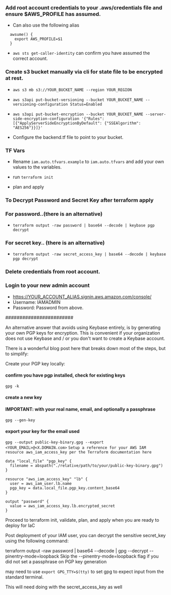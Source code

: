 ### Add root account credentials to your .aws/credentials file and ensure $AWS_PROFILE has assumed.
- Can also use the following alias

```
  awsume() {
    export AWS_PROFILE=$1
  }
```

- `aws sts get-caller-identity` can confirm you have assumed the correct account.

### Create s3 bucket manually via cli for state file to be encrypted at rest.

- `aws s3 mb s3://YOUR_BUCKET_NAME --region YOUR_REGION`
- `aws s3api put-bucket-versioning --bucket YOUR_BUCKET_NAME --versioning-configuration Status=Enabled`
- `aws s3api put-bucket-encryption --bucket YOUR_BUCKET_NAME --server-side-encryption-configuration '{"Rules": [{"ApplyServerSideEncryptionByDefault": {"SSEAlgorithm": "AES256"}}]}'`

- Configure the backend.tf file to point to your bucket.

### TF Vars

- Rename `iam.auto.tfvars.example` to `iam.auto.tfvars` and add your own values to the variables.

- run `terraform init`
- plan and apply

### To Decrypt Password and Secret Key after terraform apply

### For password..(there is an alternative)

- `terraform output -raw password | base64 --decode | keybase pgp decrypt`

### For secret key.. (there is an alternative)

- `terraform output -raw secret_access_key | base64 --decode | keybase pgp decrypt`

### Delete credentials from root account.

### Login to your new admin account

- https://YOUR_ACCOUNT_ALIAS.signin.aws.amazon.com/console/
- Username: IAMADMIN
- Password: Password from above.

########################

An alternative answer that avoids using Keybase entirely, is by generating your own PGP keys for encryption. This is convenient if your organization does not use Keybase and / or you don't want to create a Keybase account.

There is a wonderful blog post here that breaks down most of the steps, but to simplify:

Create your PGP key locally:

#### confirm you have pgp installed, check for existing keys
`gpg -k`

#### create a new key
#### IMPORTANT: with your real name, email, and optionally a passphrase
`gpg --gen-key`

#### export your key for the email used
`gpg --output public-key-binary.gpg --export <YOUR_EMAIL>@<X.DOMAIN.com>`
`Setup a reference for your AWS IAM resource aws_iam_access_key per the Terraform documentation here`

```
data "local_file" "pgp_key" {
  filename = abspath("./relative/path/to/your/public-key-binary.gpg")
}

resource "aws_iam_access_key" "lb" {
  user = aws_iam_user.lb.name
  pgp_key = data.local_file.pgp_key.content_base64
}

output "password" {
  value = aws_iam_access_key.lb.encrypted_secret
}
```

Proceed to terraform init, validate, plan, and apply when you are ready to deploy for IaC

Post deployment of your IAM user, you can decrypt the sensitive secret_key using the following command:

terraform output -raw password | base64 --decode | gpg --decrypt --pinentry-mode=loopback
Skip the --pinentry-mode=loopback flag if you did not set a passphrase on PGP key generation

may need to use `export GPG_TTY=$(tty)` to set gpg to expect input from the standard terminal.

This will need doing with the secret_access_key as well